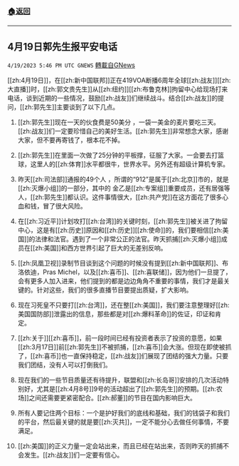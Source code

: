 ###  [:house:返回](README.md)
---


## 4月19日郭先生报平安电话
`4/19/2023 5:46 PM UTC GNEWS` [轉載自GNews](https://gnews.org/articles/1240242)

[[zh:4月19日]]，在[[zh:新中国联邦]]正在419VOA断播6周年全球[[zh:战友]][[zh:大直播]]时，[[zh:郭文贵先生]]从[[zh:纽约]][[zh:布鲁克林]]拘留中心给现场打来电话，谈到近期的一些情况，鼓励[[zh:战友]]们继续战斗。结合[[zh:战友]]的提问，[[zh:郭先生]]主要谈到了以下几点。

1. [[zh:郭先生]]现在一天的伙食费是50美分 ，一袋一美金的麦片要吃三天。[[zh:战友]]们一定要珍惜自己的美好生活。[[zh:郭先生]]非常想念大家，感谢大家，但不要再寄钱了，根本花不掉。

2. [[zh:郭先生]]在里面一次做了25分钟的平板撑，征服了大家。一会要去打篮球，这里人的[[zh:体育]]水平都很牛，世界水平。另外还有超级计算机专家。

3. 昨天[[zh:司法部]]通报的49个人 ，所谓的“912”是属于[[zh:北京]]市的，就是[[zh:灭爆小组]]的一部分，其中的 金乙是[[zh:专案组]]重要成员，还有居强等人，[[zh:郭先生]]都认识。这件事情很大，[[zh:共产党]]在这方面花了很多心血和钱，冒了很大风险。

4. 在[[zh:习近平]]计划攻打[[zh:台湾]]的关键时刻，[[zh:郭先生]]被关进了拘留中心，这是有[[zh:历史]]原因和[[zh:历史]][[zh:使命]]的，我们要相信[[zh:美国]]的法律和法官。遇到了一个非常公正的法官。昨天抓捕[[zh:灭爆小组]]成员在[[zh:美国]]和西方世界引起了巨大的无差别反响。

5. [[zh:凤凰卫视]]录制节目谈到这个问题的时候没有提到[[zh:新中国联邦]]、布洛依迪，Pras Michel，以及[[zh:喜币]]、[[zh:喜联储]]，因为他们一旦提了，会有更多人加入进来，他们提到的都是边边角角不重要的事情，我们才是最关键的。针对这些，我们的很多直播节目要提出质疑，扩大影响。

6. 现在习死皇不只要打[[zh:台湾]]，还在整[[zh:美国]]，我们要注意整理好[[zh:美国国防部]]泄露出的信息，那些都是对[[zh:爆料革命]]的佐证，印证和肯定。

7. [[zh:关于]][[zh:喜币]]，前一段时间已经有投资者表示了投资的意愿，如果[[zh:3月17日]]前[[zh:郭先生]]不被抓捕，[[zh:喜币]]会大涨。但现在即使被抓了，[[zh:喜币]]也一直保持稳定，[[zh:战友]]们展现了团结的强大力量。只要我们团结，没有人可以打倒我们。

8. 现在我们的一些节目质量还有待提升，联盟和[[zh:长岛哥]]安排的几次活动特别好，尤其是[[zh:4月8号]]9号的活动超出了[[zh:郭先生]]的预期。[[zh:农场]]之间还需要更紧密配合。[[zh:郝董]]的节目在国内影响巨大。

9.  所有人要记住两个目标：一个是护好我们的底线和基础，我们的钱袋子和我们的平台，然后最关键的就是要[[zh:灭共]]，一定不能分心去做任何事情，不要满足。

10.   [[zh:美国]]的正义力量一定会站出来，而且已经在站出来，否则昨天的抓捕不会发生。[[zh:战友]]们一定要有信心。
